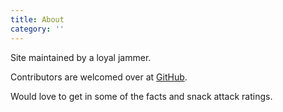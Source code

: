 ```yaml
---
title: About
category: ''
---
```


Site maintained by a loyal jammer. 

Contributors are welcomed over at [GitHub](https://github.com/tcampbPPU/facejampodstats#contribution).

Would love to get in some of the facts and snack attack ratings.
